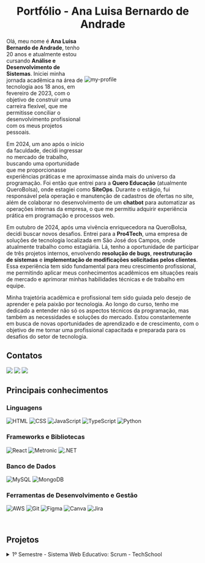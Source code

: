 <h1 align="center">Portfólio - Ana Luisa Bernardo de Andrade</h1>

<img align="right" src="https://github.com/user-attachments/assets/fdd254f9-5648-4936-8f5d-6077a683097d" alt="my-profile" width="300" height="250" style="margin-top: 100px;"/>

Olá, meu nome é **Ana Luisa Bernardo de Andrade**, tenho 20 anos e atualmente estou cursando **Análise e Desenvolvimento de Sistemas**. Iniciei minha jornada acadêmica na área de tecnologia aos 18 anos, em fevereiro de 2023, com o objetivo de construir uma carreira flexível, que me permitisse conciliar o desenvolvimento profissional com os meus projetos pessoais.

Em 2024, um ano após o início da faculdade, decidi ingressar no mercado de trabalho, buscando uma oportunidade que me proporcionasse experiências práticas e me aproximasse ainda mais do universo da programação. Foi então que entrei para a **Quero Educação** (atualmente QueroBolsa), onde estagiei como **SiteOps**. Durante o estágio, fui responsável pela operação e manutenção de cadastros de ofertas no site, além de colaborar no desenvolvimento de um **chatbot** para automatizar as operações internas da empresa, o que me permitiu adquirir experiência prática em programação e processos web.

Em outubro de 2024, após uma vivência enriquecedora na QueroBolsa, decidi buscar novos desafios. Entrei para a **Pro4Tech**, uma empresa de soluções de tecnologia localizada em São José dos Campos, onde atualmente trabalho como estagiária. Lá, tenho a oportunidade de participar de três projetos internos, envolvendo **resolução de bugs**, **reestruturação de sistemas** e **implementação de modificações solicitadas pelos clientes**. Essa experiência tem sido fundamental para meu crescimento profissional, me permitindo aplicar meus conhecimentos acadêmicos em situações reais de mercado e aprimorar minhas habilidades técnicas e de trabalho em equipe.

Minha trajetória acadêmica e profissional tem sido guiada pelo desejo de aprender e pela paixão por tecnologia. Ao longo do curso, tenho me dedicado a entender não só os aspectos técnicos da programação, mas também as necessidades e soluções do mercado. Estou constantemente em busca de novas oportunidades de aprendizado e de crescimento, com o objetivo de me tornar uma profissional capacitada e preparada para os desafios do setor de tecnologia.



## Contatos
<div>
    <a href="mailto:analuisaandrade@gmail.com"><img src="https://img.shields.io/badge/Gmail-D14836?style=for-the-badge&logo=gmail&logoColor=white" target="_blank"></a>
    <a href="https://br.linkedin.com/in/ana-luisa-andrade-4a695526b" target="_blank"><img src="https://img.shields.io/badge/-LinkedIn-%230077B5?style=for-the-badge&logo=linkedin&logoColor=white" target="_blank"></a> 
  <a href = "https://github.com/LuisaAndrade28" target="_blank"><img src="https://img.shields.io/badge/github-%23121011.svg?style=for-the-badge&logo=github&logoColor=white" target="_blank"></a>
</div>

## Principais conhecimentos

### **Linguagens**

![HTML](https://img.shields.io/badge/HTML5-E34F26?style=for-the-badge&logo=html5&logoColor=white)
![CSS](https://img.shields.io/badge/CSS3-1572B6?style=for-the-badge&logo=css3&logoColor=white)
![JavaScript](https://img.shields.io/badge/JavaScript-323330?style=for-the-badge&logo=javascript&logoColor=F7DF1E)
![TypeScript](https://img.shields.io/badge/TypeScript-007ACC?style=for-the-badge&logo=typescript&logoColor=white)
![Python](https://img.shields.io/badge/Python-FFD43B?style=for-the-badge&logo=python&logoColor=blue)

### **Frameworks e Bibliotecas**

![React](https://img.shields.io/badge/React-20232A?style=for-the-badge&logo=react&logoColor=61DAFB)
![Metronic](https://img.shields.io/badge/Metronic-00A9E0?style=for-the-badge&logo=metronic&logoColor=white)
![.NET](https://img.shields.io/badge/.NET-512BD4?style=for-the-badge&logo=.net&logoColor=white)

### **Banco de Dados**

![MySQL](https://img.shields.io/badge/MySQL-005C84?style=for-the-badge&logo=mysql&logoColor=white)
![MongoDB](https://img.shields.io/badge/MongoDB-47A248?style=for-the-badge&logo=mongodb&logoColor=white)

### **Ferramentas de Desenvolvimento e Gestão**

![AWS](https://img.shields.io/badge/AWS-232F3E?style=for-the-badge&logo=amazon-aws&logoColor=white)
![Git](https://img.shields.io/badge/Git-F05032?style=for-the-badge&logo=git&logoColor=white)
![Figma](https://img.shields.io/badge/Figma-F24E1E?style=for-the-badge&logo=figma&logoColor=white)
![Canva](https://img.shields.io/badge/Canva-%2300C4CC.svg?&style=for-the-badge&logo=Canva&logoColor=white)
![Jira](https://img.shields.io/badge/Jira-0052CC?style=for-the-badge&logo=jira&logoColor=white)

<br />





## Projetos


<details>
<summary>1º Semestre - Sistema Web Educativo: Scrum - TechSchool</summary>
</br>

### **Desafio do Projeto**

**Data:** *Fevereiro/2023 - Junho/2023*  
**Professor Responsável:** *Antônio Egydio São Tiago Graça* (FATEC São José dos Campos - SP)

Durante o 1º semestre do curso, o projeto teve como objetivo o desenvolvimento de uma plataforma web educativa, projetada para ensinar os conceitos fundamentais da metodologia ágil Scrum. Proposto pelo professor Antônio Egydio, que atuou como cliente final, o desafio visava atender empresas interessadas em adotar o Scrum, oferecendo uma plataforma para ensinar desde os iniciantes até reforçar o conhecimento de profissionais mais experientes.

### **Solução Criada**

A plataforma criada tinha como objetivo facilitar o aprendizado do Scrum, oferecendo um curso interativo e completo. Com uma interface intuitiva, os usuários podiam escolher seu próprio caminho de aprendizado ou seguir uma trilha sugerida, dependendo do seu nível de conhecimento. A solução incluiu funcionalidades como testes de avaliação e interação dinâmica, permitindo que os usuários acompanhassem seu progresso enquanto exploravam os conceitos da metodologia ágil.

### **Tecnologias Utilizadas:**

#### **Frontend:**
Criação de interfaces ricas e responsivas, com foco na experiência do usuário.

- <img align="center" alt="HTML" height="30" width="30" src="https://raw.githubusercontent.com/devicons/devicon/master/icons/html5/html5-original.svg"> **HTML5**  
  Estrutura fundamental da plataforma, garantindo a acessibilidade e organização do conteúdo.

- <img align="center" alt="CSS" height="30" width="30" src="https://raw.githubusercontent.com/devicons/devicon/master/icons/css3/css3-original.svg"> **CSS3**  
  Responsável pelo design responsivo e pela estilização das páginas, garantindo que a plataforma se adaptasse a diferentes dispositivos de maneira fluida.

- <img align="center" alt="Bootstrap" height="30" width="30" src="https://cdn.jsdelivr.net/gh/devicons/devicon@latest/icons/bootstrap/bootstrap-original.svg"> **Bootstrap**  
  Framework poderoso para agilizar o processo de criação de layouts modernos e eficientes. Ajudou a implementar componentes como botões, formulários e barras de navegação.

- <img align="center" alt="JavaScript" height="30" width="30" src="https://raw.githubusercontent.com/devicons/devicon/master/icons/javascript/javascript-plain.svg"> **JavaScript**  
  Dava vida à plataforma com funcionalidades interativas. A implementação do modo escuro e a dinâmica de avaliações foram possíveis graças ao uso do JavaScript.

#### **Backend & Controle de Versão:**

- <img align="center" alt="Flask" height="30" width="30" src="https://cdn.jsdelivr.net/gh/devicons/devicon@latest/icons/flask/flask-original.svg"> **Flask**  
  Um microframework ágil para Python, usado para criar a comunicação entre o front-end e o back-end, gerenciando as interações do usuário, como os testes de avaliação.

- <img align="center" alt="Git" height="30" width="30" src="https://cdn.jsdelivr.net/gh/devicons/devicon@latest/icons/git/git-original.svg"> & <img align="center" alt="GitHub" height="30" width="30" src="https://cdn.jsdelivr.net/gh/devicons/devicon@latest/icons/github/github-original.svg"> **Git e GitHub**  
  O controle de versão foi feito integralmente com o Git, e o GitHub foi a plataforma de hospedagem para gerenciar e compartilhar o código. O uso de branches, commits e pull requests garantiu uma colaboração eficiente e sem conflitos entre a equipe de desenvolvimento.

#### **Design & Protótipos:**
A criação visual foi essencial para tornar a experiência de aprendizado mais agradável e intuitiva.

- <img align="center" alt="Figma" height="30" width="30" src="https://cdn.jsdelivr.net/gh/devicons/devicon@latest/icons/figma/figma-original.svg"> **Figma**  
  Utilizado para a criação do protótipo da plataforma, o Figma foi essencial para validar os conceitos visuais e garantir que a interface fosse intuitiva e atendesse às expectativas do cliente.

### **Minhas Contribuições**

Como parte da equipe de frontend, minha atuação se concentrou principalmente no design e na implementação da **tela inicial (home)**. O desafio era criar uma interface limpa e eficiente, que ajudasse o usuário a navegar pelo conteúdo do curso de forma intuitiva.

- Desenvolvi a estrutura dos **cards interativos**, que apresentam os módulos de conteúdo, e implementei as **funções de navegação** que permitiam ao usuário avançar pelo conteúdo de maneira livre ou seguir a trilha predefinida.
- Participei também da **revisão de conteúdo**, criando e ajustando a redação de textos informativos sobre o Scrum, garantindo clareza e precisão para o público-alvo.
- Para garantir a **acessibilidade e usabilidade**, utilizei **CSS** e **JavaScript** para ajustar o design da plataforma, incluindo a implementação do modo escuro, uma funcionalidade que trouxe uma experiência personalizada para os usuários.

### **Hard Skills**

1. **Desenvolvimento Front-end:**
   - Criação de páginas com **HTML5**, garantindo uma estrutura semântica e acessível.
   - Implementação de **CSS3** para o design de layouts responsivos, adaptáveis a diferentes dispositivos e tamanhos de tela.
   - Utilização de **JavaScript** para criar funcionalidades interativas, como a alternância entre temas claro e escuro e a construção de um sistema dinâmico de avaliações.

2. **Desenvolvimento Back-end:**
   - Utilização de **Flask**, um framework ágil, para criar rotas e integrar o front-end e back-end de maneira eficiente.

3. **Controle de Versão e Colaboração:**
   - **Git** e **GitHub** foram fundamentais para o controle de versão e gestão do código-fonte do projeto. Realizei commits, criei branches e participei de pull requests para colaborar de forma eficaz com a equipe.


### **Soft Skills**

1. **Trabalho em Equipe:** A colaboração contínua com os membros da equipe foi essencial para integrar as diversas partes do projeto e resolver problemas técnicos, principalmente no trabalho conjunto entre front-end e back-end.

2. **Comunicação Eficaz:** Mantive uma comunicação clara com a equipe e com o professor, garantindo que as expectativas estivessem alinhadas e que os prazos e entregas fossem cumpridos.

3. **Gestão de Tempo:** Organizei minhas atividades de forma estratégica para garantir que o desenvolvimento de cada funcionalidade fosse concluído dentro do prazo, sem comprometer a qualidade do projeto.


</details>
